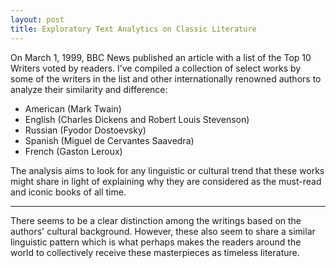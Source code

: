 ```yaml
---
layout: post
title: Exploratory Text Analytics on Classic Literature
---
```


On March 1, 1999, BBC News published an article with a list of the Top 10 Writers voted by readers. I’ve compiled a collection of select works by some of the writers in the list and other internationally renowned authors to analyze their similarity and difference:

* American (Mark Twain)
* English (Charles Dickens and Robert Louis Stevenson)
* Russian (Fyodor Dostoevsky)
* Spanish (Miguel de Cervantes Saavedra)
* French (Gaston Leroux)

The analysis aims to look for any linguistic or cultural trend that these works might share in light of explaining why they are considered as the must-read and iconic books of all time.

-----

There seems to be a clear distinction among the writings based on the authors' cultural background. However, these also seem to share a similar linguistic pattern which is what perhaps makes the readers around the world to collectively receive these masterpieces as timeless literature.

